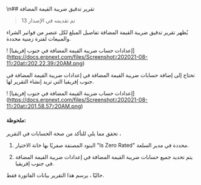 \n## تقرير تدقيق ضريبة القيمة المضافة

> تم تقديمه في الإصدار 13

يُظهر تقرير تدقيق ضريبة القيمة المضافة تفاصيل المبلغ لكل عنصر من فواتير الشراء والمبيعات لفترة زمنية محددة.

! [إعدادات حساب ضريبة القيمة المضافة في جنوب إفريقيا] (https://docs.erpnext.com/files/Screenshot٪202021-08-11٪20at٪202.22.39٪20AM.png)

تحتاج إلى إضافة حسابات ضريبة القيمة المضافة في إعدادات ضريبة القيمة المضافة في جنوب إفريقيا التي تريد إنشاء التقرير لها.

! [إعدادات حساب ضريبة القيمة المضافة في جنوب إفريقيا] (https://docs.erpnext.com/files/Screenshot٪202021-08-11٪20at٪201.58.57٪20AM.png)

#### ملحوظة:

تحقق مما يلي للتأكد من صحة الحسابات في التقرير ،

1. البنود المصنفة صفريًا بها خانة الاختيار "Is Zero Rated" محددة في مدير السلعة.
    
2. يتم تحديد جميع حسابات ضريبة القيمة المضافة في إعدادات ضريبة القيمة المضافة في جنوب إفريقيا.
    

حاليًا ، يرسم هذا التقرير بيانات الفاتورة فقط.